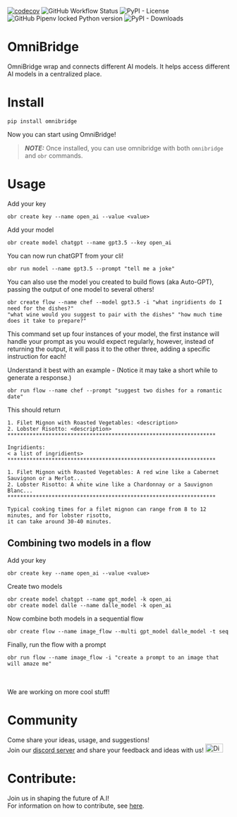 [![codecov](https://codecov.io/gh/OmniSpective/OmniBridge/branch/main/graph/badge.svg)](https://codecov.io/gh/OmniSpective/OmniBridge)
![GitHub Workflow Status](https://img.shields.io/github/actions/workflow/status/OmniSpective/OmniBridge/tests.yml)
![PyPI - License](https://img.shields.io/pypi/l/omnibridge)
![GitHub Pipenv locked Python version](https://img.shields.io/github/pipenv/locked/python-version/OmniSpective/OmniBridge)
![PyPI - Downloads](https://img.shields.io/pypi/dd/omnibridge?style=plastic)

# OmniBridge

OmniBridge wrap and connects different AI models. It helps access different AI models in a centralized place.


# Install
```
pip install omnibridge
```

Now you can start using OmniBridge! 

> **_NOTE:_** Once installed, you can use omnibridge with both `omnibridge` and `obr` commands.

# Usage

Add your key
```
obr create key --name open_ai --value <value>
```

Add your model
```
obr create model chatgpt --name gpt3.5 --key open_ai
```

You can now run chatGPT from your cli!
```
obr run model --name gpt3.5 --prompt "tell me a joke"
```

You can also use the model you created to build flows (aka Auto-GPT), passing the output of one model to several others!
```
obr create flow --name chef --model gpt3.5 -i "what ingridients do I need for the dishes?" 
"what wine would you suggest to pair with the dishes" "how much time does it take to prepare?"
```
This command set up four instances of your model, the first instance will handle your prompt as you would expect 
regularly, however, instead of returning the output, it will pass it to the other three, adding a specific instruction
for each!

Understand it best with an example -
(Notice it may take a short while to generate a response.)
```
obr run flow --name chef --prompt "suggest two dishes for a romantic date"
```

This should return
```
1. Filet Mignon with Roasted Vegetables: <description>
2. Lobster Risotto: <description>
******************************************************************

Ingridients:
< a list of ingridients>
******************************************************************

1. Filet Mignon with Roasted Vegetables: A red wine like a Cabernet Sauvignon or a Merlot...
2. Lobster Risotto: A white wine like a Chardonnay or a Sauvignon Blanc...
******************************************************************

Typical cooking times for a filet mignon can range from 8 to 12 minutes, and for lobster risotto, 
it can take around 30-40 minutes.
```

## Combining two models in a flow

Add your key
```
obr create key --name open_ai --value <value>
```

Create two models
```
obr create model chatgpt --name gpt_model -k open_ai  
obr create model dalle --name dalle_model -k open_ai  
```

Now combine both models in a sequential flow
```
obr create flow --name image_flow --multi gpt_model dalle_model -t seq
```

Finally, run the flow with a prompt
```
obr run flow --name image_flow -i "create a prompt to an image that will amaze me"
```

<br/><br/>
We are working on more cool stuff! 

# Community 
Come share your ideas, usage, and suggestions! <br/>
Join our <a href=https://discord.gg/RjPHfAKd7D>discord server</a>  and share your feedback and ideas with us! 
<a href="https://discord.gg/RjPHfAKd7D"><img src="https://assets-global.website-files.com/6257adef93867e50d84d30e2/636e0a69f118df70ad7828d4_icon_clyde_blurple_RGB.svg" alt="Discord Icon" width="40" height="20"></a>


# Contribute:

Join us in shaping the future of A.I!<br/>
For information on how to contribute, see [here](.github/CONTRIBUTING.md).



